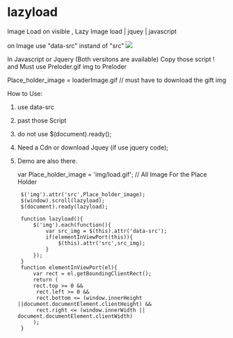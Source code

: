 # lazyload
Image Load on visible , Lazy Image load | jquey | javascript


on Image use "data-src" instand of "src"
<img src="path"> 
<img data-src="path">


In Javascript or Jquery (Both versitons are available) Copy those script !
and Must use Preloder.gif img to Preloder

Place_holder_image = loaderImage.gif // must have to download the gift img 




How to Use:
1. use data-src 
2. past those Script 
3. do not use $(document).ready();
4. Need a Cdn or download Jquey (if use jquery code);
5. Demo are also there.





    var Place_holder_image = 'img/load.gif'; // All Image For the Place Holder
    
        $('img').attr('src',Place_holder_image);
        $(window).scroll(lazyload);
        $(document).ready(lazyload);
        
		function lazyload(){
			$('img').each(function(){
				var src_img = $(this).attr('data-src');
				if(elementInViewPort(this)){
					$(this).attr('src',src_img);
				}
			});
		}
		function elementInViewPort(el){
			var rect = el.getBoundingClientRect();
			return (
			rect.top >= 0 &&
			 rect.left >= 0 && 
			 rect.bottom <= (window.innerHeight ||document.documentElement.clientHeight) && 
			 rect.right <= (window.innerWidth || document.documentElement.clientWidth)
			);
		}
